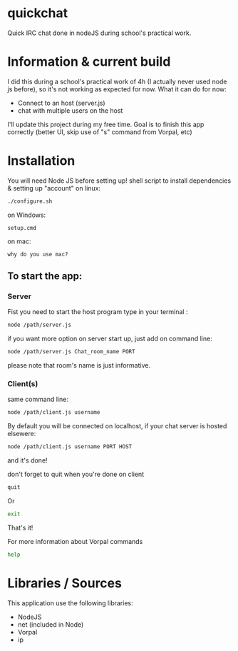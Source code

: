 # quickchat
Quick IRC chat done in nodeJS during school's practical work.

# Information & current build
I did this during a school's practical work of 4h (I actually never used node js before), so it's not working as expected for now.
What it can do for now:
- Connect to an host (server.js)
- chat with multiple users on the host

I'll update this project during my free time. Goal is to finish this app correctly (better UI, skip use of "s" command from Vorpal, etc)

# Installation
You will need Node JS before setting up!
shell script to install dependencies & setting up "account"
on linux:
```bash
./configure.sh
```

on Windows:
```shell
setup.cmd
```

on mac:
```
why do you use mac?
```

## To start the app:
### Server
Fist you need to start the host program
type in your terminal : 
```bash
node /path/server.js
```
if you want more option on server start up, just add on command line:
```bash
node /path/server.js Chat_room_name PORT
```
please note that room's name is just informative.

### Client(s)
same command line: 
```bash
node /path/client.js username
```
By default you will be connected on localhost, if your chat server is hosted elsewere:
```bash
node /path/client.js username PORT HOST
```

and it's done!

don't forget to quit when you're done on client
```bash
quit
```
Or
```bash
exit
```

That's it!

For more information about Vorpal commands
```bash
help
```

# Libraries / Sources
This application use the following libraries:
- NodeJS
- net (included in Node)
- Vorpal
- ip